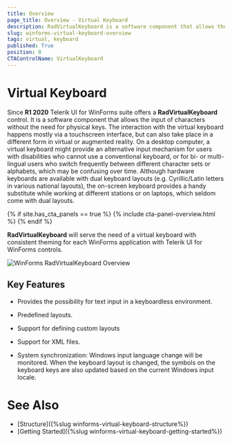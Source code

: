 ```yaml
---
title: Overview
page_title: Overview - Virtual Keyboard
description: RadVirtualKeyboard is a software component that allows the input of characters without the need for physical keys.
slug: winforms-virtual-keyboard-overview 
tags: virtual, keyboard
published: True
position: 0 
CTAControlName: VirtualKeyboard
---
```


# Virtual Keyboard

Since **R1 2020** Telerik UI for WinForms suite offers a **RadVirtualKeyboard** control. It is a software component that allows the input of characters without the need for physical keys. The interaction with the virtual keyboard happens mostly via a touchscreen interface, but can also take place in a different form in virtual or augmented reality. 
On a desktop computer, a virtual keyboard might provide an alternative input mechanism for users with disabilities who cannot use a conventional keyboard, or for bi- or multi- lingual users who switch frequently between different character sets or alphabets, which may be confusing over time. Although hardware keyboards are available with dual keyboard layouts (e.g. Cyrillic/Latin letters in various national layouts), the on-screen keyboard provides a handy substitute while working at different stations or on laptops, which seldom come with dual layouts. 

{% if site.has_cta_panels == true %}
{% include cta-panel-overview.html %}
{% endif %}

**RadVirtualKeyboard** will serve the need of a virtual keyboard with consistent theming for each WinForms application with Telerik UI for WinForms controls. 

![WinForms RadVirtualKeyboard Overview](images/virtual-keyboard-overview001.png) 

## Key Features

* Provides the possibility for text input in a keyboardless environment.

* Predefined layouts.

* Support for defining custom layouts 

* Support for XML files.

* System synchronization: Windows input language change will be monitored. When the keyboard layout is changed, the symbols on the keyboard keys are also updated based on the current Windows input locale. 


 

# See Also

* [Structure]({%slug winforms-virtual-keyboard-structure%})
* [Getting Started]({%slug winforms-virtual-keyboard-getting-started%})
 
        
